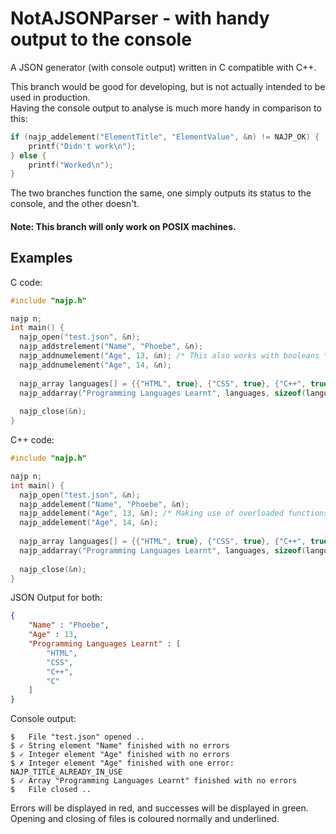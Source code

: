# NotAJSONParser - with handy output to the console
A JSON generator (with console output) written in C compatible with C++.  

This branch would be good for developing, but is not actually intended to be used in production.   
Having the console output to analyse is much more handy in comparison to this:
```c
if (najp_addelement("ElementTitle", "ElementValue", &n) != NAJP_OK) {
	printf("Didn't work\n");
} else {
	printf("Worked\n");
}
```
The two branches function the same, one simply outputs its status to the console, and the other doesn't.

#### Note: This branch will only work on POSIX machines.

## Examples

C code:
```c
#include "najp.h"

najp n;
int main() {
  najp_open("test.json", &n);
  najp_addstrelement("Name", "Phoebe", &n);
  najp_addnumelement("Age", 13, &n); /* This also works with booleans */
  najp_addnumelement("Age", 14, &n);
  
  najp_array languages[] = {{"HTML", true}, {"CSS", true}, {"C++", true}, {"C", true}};
  najp_addarray("Programming Languages Learnt", languages, sizeof(languages) / sizeof(languages[0]), &n);
  
  najp_close(&n);
}
```
C++ code:
```cpp
#include "najp.h"

najp n;
int main() {
  najp_open("test.json", &n);
  najp_addelement("Name", "Phoebe", &n);
  najp_addelement("Age", 13, &n); /* Making use of overloaded functions */
  najp_addelement("Age", 14, &n);
  
  najp_array languages[] = {{"HTML", true}, {"CSS", true}, {"C++", true}, {"C", true}};
  najp_addarray("Programming Languages Learnt", languages, sizeof(languages) / sizeof(languages[0]), &n);
  
  najp_close(&n);
}
```
JSON Output for both:

```json
{
	"Name" : "Phoebe",
	"Age" : 13,
	"Programming Languages Learnt" : [
		"HTML",
		"CSS",
		"C++",
		"C"
	]
}
```
Console output:
```
$   File "test.json" opened ..
$ ✓ String element "Name" finished with no errors
$ ✓ Integer element "Age" finished with no errors
$ ✗ Integer element "Age" finished with one error: NAJP_TITLE_ALREADY_IN_USE
$ ✓ Array "Programming Languages Learnt" finished with no errors
$   File closed ..
```

Errors will be displayed in red, and successes will be displayed in green.  
Opening and closing of files is coloured normally and underlined.
